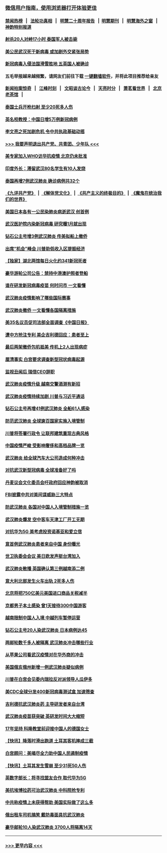 ### [微信用户指南，使用浏览器打开体验更佳](https://github.com/gfw-breaker/banned-news1/blob/master/indexes/wechat-guide.md?t=0)
#### [禁闻热榜](热点新闻.md?t=0)  &nbsp;&nbsp;|&nbsp;&nbsp; [法轮功真相](https://github.com/gfw-breaker/truth/blob/master/README.md?t=0) &nbsp;&nbsp;|&nbsp;&nbsp; [明慧二十周年报告](https://github.com/gfw-breaker/mh-reports/blob/master/README.md?t=0) &nbsp;&nbsp;|&nbsp;&nbsp;[明慧期刊](https://github.com/gfw-breaker/mh-qikan) &nbsp;&nbsp;|&nbsp;&nbsp; [明慧海外之窗](https://github.com/gfw-breaker/mh-news/blob/master/README.md?t=0) &nbsp;&nbsp;|&nbsp;&nbsp; [神韵特别报道](https://github.com/gfw-breaker/mh-news/blob/master/shenyun.md?t=0)
#### [射杀20人对峙17小时 泰国军人被击毙](../pages/nsc418/n11854869.md?t=02091255) 
#### [美公民武汉死于新病毒 或加剧外交紧张局势](../pages/nsc418/n11854331.md?t=02091255) 
#### [新冠病毒入侵法国滑雪胜地 五英国人被确诊](../pages/nsc418/n11854307.md?t=02091255) 
#### 五毛举报越来越频繁，请网友们前往下载 [一键翻墙软件](https://github.com/gfw-breaker/ssr-accounts)，并将此项目推荐给亲友
#### [新闻拍案惊奇](https://github.com/gfw-breaker/banned-news1/blob/master/pages/link4.md) &nbsp;&nbsp;|&nbsp;&nbsp; [江峰时刻](https://github.com/gfw-breaker/banned-news1/blob/master/pages/link4.md) &nbsp;&nbsp;|&nbsp;&nbsp; [文昭谈古论今](https://github.com/gfw-breaker/banned-news1/blob/master/pages/link4.md) &nbsp;&nbsp;|&nbsp;&nbsp; [天亮时分](https://github.com/gfw-breaker/banned-news1/blob/master/pages/link4.md) &nbsp;&nbsp;|&nbsp;&nbsp; [萧茗看世界](https://github.com/gfw-breaker/banned-news1/blob/master/pages/link4.md) &nbsp;&nbsp;|&nbsp;&nbsp; [北京老茶馆](https://github.com/gfw-breaker/banned-news1/blob/master/pages/link4.md) &nbsp;&nbsp;|&nbsp;&nbsp; 
#### [泰国士兵开枪扫射 至少20死多人伤](../pages/nsc418/n11854276.md?t=02091255) 
#### [英名校教授：中国日增5万例新冠病例](../pages/nsc418/n11854174.md?t=02091255) 
#### [李文亮之死加剧危机 令中共执政基础动摇](../pages/nsc418/n11854003.md?t=02091255) 
#### [>>> 我要声明退出共产党、共青团、少年队 <<<](https://github.com/begood0513/goodnews/blob/master/quit/letter.md) 
#### [美专家加入WHO访华抗疫情 北京仍未批准](../pages/nsc418/n11854043.md?t=02091255) 
#### [印度外长：滞留武汉80名学生有10人发烧](../pages/nsc418/n11853821.md?t=02091255) 
#### [泰国再增7例武汉肺炎 确诊病例共32个](../pages/nsc418/n11853808.md?t=02091255) 
#### [《九评共产党》](https://github.com/begood0513/9ping.md/blob/master/README.md) &nbsp;|&nbsp; [《解体党文化》](../../../../jtdwh.md/blob/master/README.md)  &nbsp;|&nbsp; [《共产主义的终极目的》](../../../../gczydzjmd.md/blob/master/README.md) &nbsp;|&nbsp; [《魔鬼在统治我们的世界》](../../../../mgztzwmdsj.md/blob/master/README.md) 
#### [美国日本各有一公民染肺炎病逝武汉 创首例](../pages/nsc418/n11853509.md?t=02091255) 
#### [武汉医护院内染新冠病毒 研究曝1月就出现](../pages/nsc418/n11852928.md?t=02091255) 
#### [钻石公主号增3例武汉肺炎 传美拟船上撤侨](../pages/nsc418/n11853240.md?t=02091255) 
#### [出席“机会”峰会 川普助低收入区提振经济](../pages/nsc418/n11853232.md?t=02091255) 
#### [【独家】湖北两馆每日火化约341新冠死者](../pages/nsc418/n11845444.md?t=02091255) 
#### [豪华游轮公司公告：禁持中港澳护照者登船](../pages/nsc418/n11852761.md?t=02091255) 
#### [谁在研发新冠病毒疫苗 何时问市 一文看懂](../pages/nsc418/n11852840.md?t=02091255) 
#### [武汉肺炎疫情影响了哪些国际赛事](../pages/nsc418/n11852441.md?t=02091255) 
#### [武汉肺炎撤侨 一文看懂各国隔离措施](../pages/nsc418/n11844216.md?t=02091255) 
#### [美35名议员促司法部全面调查《中国日报》](../pages/nsc418/n11852435.md?t=02091255) 
#### [遭中方抢注专利 美企吉利德回应：患者至上](../pages/nsc418/n11852037.md?t=02091255) 
#### [最后两架撤侨包机抵美 传机上2人出现病症](../pages/nsc418/n11852173.md?t=02091255) 
#### [厘清事实 白宫要求调查新型冠状病毒起源](../pages/nsc418/n11852106.md?t=02091255) 
#### [监视丑闻后 瑞信CEO辞职](../pages/nsc418/n11852127.md?t=02091255) 
#### [武汉肺炎疫情升级 越南交警酒测有新招](../pages/nsc418/n11851632.md?t=02091255) 
#### [武汉肺炎疫情持续加剧 川普与习近平通话](../pages/nsc418/n11851613.md?t=02091255) 
#### [钻石公主号再增41例武汉肺炎 全船61人感染](../pages/nsc418/n11850401.md?t=02091255) 
#### [防范武汉肺炎 全球逾百国家实施入境管制](../pages/nsc418/n11850557.md?t=02091255) 
#### [川普将签署行政令 让联邦建筑重现古典风格](../pages/nsc418/n11850654.md?t=02091255) 
#### [中国疫情严峻 受影响奢侈和高档品牌一览](../pages/nsc418/n11850319.md?t=02091255) 
#### [武汉肺炎 给全球汽车大公司造成何种冲击](../pages/nsc418/n11850056.md?t=02091255) 
#### [对抗武汉新型冠病毒 全球准备好了吗](../pages/nsc418/n11850142.md?t=02091255) 
#### [丹麦议会文化委员会吁政府回应神韵被取消](../pages/nsc418/n11849312.md?t=02091255) 
#### [FBI披露中共对美间谍威胁三大特点](../pages/nsc418/n11849700.md?t=02091255) 
#### [防武汉肺炎 各国对中国人入境管制措施一览](../pages/nsc418/n11838726.md?t=02091255) 
#### [武汉肺炎爆发 空中客车天津工厂开工无期](../pages/nsc418/n11849634.md?t=02091255) 
#### [对抗华为5G 美考虑投资诺基亚和爱立信](../pages/nsc418/n11849510.md?t=02091255) 
#### [意首例武汉肺炎患者来自中国 身份曝光](../pages/nsc418/n11849454.md?t=02091255) 
#### [世卫执委会会议 美日欧发声挺台湾加入](../pages/nsc418/n11849433.md?t=02091255) 
#### [武汉肺炎散播 英国确认第三例越南添二例](../pages/nsc418/n11849439.md?t=02091255) 
#### [意大利北部发生火车出轨 2死多人伤](../pages/nsc418/n11848999.md?t=02091255) 
#### [北京将把750亿美元美国进口商品关税减半](../pages/nsc418/n11848896.md?t=02091255) 
#### [京都男子本土感染 曾1天接待300中国游客](../pages/nsc418/n11848641.md?t=02091255) 
#### [越南限制中国人入境 中越列车暂停运营](../pages/nsc418/n11847844.md?t=02091255) 
#### [钻石公主号20人染武汉肺炎 日本病例达45](../pages/nsc418/n11847823.md?t=02091255) 
#### [两邮轮数千多人被隔离 武汉肺炎冲击哪些行业](../pages/nsc418/n11847456.md?t=02091255) 
#### [从苹果公司看武汉疫情对在华外商的冲击](../pages/nsc418/n11847586.md?t=02091255) 
#### [美国俄亥俄州新增一例武汉肺炎疑似病例](../pages/nsc418/n11847714.md?t=02091255) 
#### [川普在白宫会见委内瑞拉反对派领导人瓜伊多](../pages/nsc418/n11847391.md?t=02091255) 
#### [美CDC全球分发400新冠病毒测试盒 加速筛查](../pages/nsc418/n11847260.md?t=02091255) 
#### [吉利德抗武汉肺炎药 主导研发者来自台湾](../pages/nsc418/n11847064.md?t=02091255) 
#### [武汉肺炎疫苗获突破 英研发时间大大缩短](../pages/nsc418/n11846915.md?t=02091255) 
#### [17年坚持 科隆教堂前迎接中国人的德国女士](../pages/nsc418/n11846781.md?t=02091255) 
#### [【快讯】降落时滑出跑道 土耳其客机摔成三截](../pages/nsc418/n11847021.md?t=02091255) 
#### [白宫顾问：美竭尽全力助中国人民遏制疫情](../pages/nsc418/n11846756.md?t=02091255) 
#### [【快讯】土耳其发生雪崩 至少31死50人伤](../pages/nsc418/n11846680.md?t=02091255) 
#### [英数字部长：将寻找盟友合作 取代华为5G](../pages/nsc418/n11846485.md?t=02091255) 
#### [美抗埃博拉药可治武汉肺炎 中科院抢专利](../pages/nsc418/n11846409.md?t=02091255) 
#### [中共称疫情上未获得帮助 美国实际做了这么多](../pages/nsc418/n11846008.md?t=02091255) 
#### [俄出租车司机搞笑 戴防毒面具抗武汉肺炎](../pages/nsc418/n11845703.md?t=02091255) 
#### [豪华邮轮10人染武汉肺炎 3700人将隔离14天](../pages/nsc418/n11845543.md?t=02091255) 

----
#### [ >>> 更早内容 <<< ](../indexes/nsc418-earlier.md)
